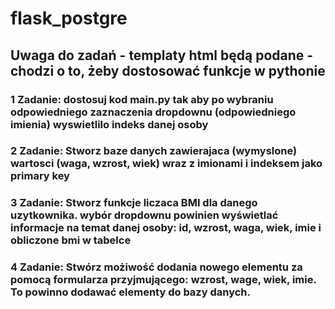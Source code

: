 # flask_postgre

## Uwaga do zadań - templaty html będą podane - chodzi o to, żeby dostosować funkcje w pythonie

### 1 Zadanie: dostosuj kod main.py tak aby po wybraniu odpowiedniego zaznaczenia dropdownu (odpowiedniego imienia) wyswietlilo indeks danej osoby

### 2 Zadanie: Stworz baze danych zawierajaca (wymyslone) wartosci (waga, wzrost, wiek) wraz z imionami i indeksem jako primary key

### 3 Zadanie: Stworz funkcje liczaca BMI dla danego uzytkownika. wybór dropdownu powinien wyświetlać informacje na temat danej osoby: id, wzrost, waga, wiek, imie i obliczone bmi w tabelce

### 4 Zadanie: Stwórz możiwość dodania nowego elementu za pomocą formularza przyjmującego: wzrost, wage, wiek, imie. To powinno dodawać elementy do bazy danych.

